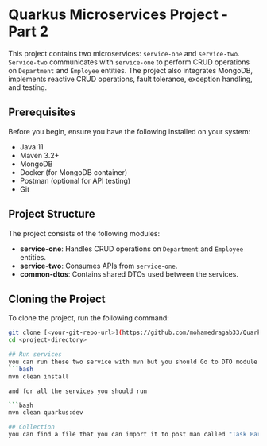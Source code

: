 # Quarkus Microservices Project - Part 2

This project contains two microservices: `service-one` and `service-two`. `Service-two` communicates with `service-one` to perform CRUD operations on `Department` and `Employee` entities. The project also integrates MongoDB, implements reactive CRUD operations, fault tolerance, exception handling, and testing.

## Prerequisites

Before you begin, ensure you have the following installed on your system:

- Java 11
- Maven 3.2+
- MongoDB
- Docker (for MongoDB container)
- Postman (optional for API testing)
- Git

## Project Structure

The project consists of the following modules:
- **service-one**: Handles CRUD operations on `Department` and `Employee` entities.
- **service-two**: Consumes APIs from `service-one`.
- **common-dtos**: Contains shared DTOs used between the services.

## Cloning the Project

To clone the project, run the following command:

```bash
git clone [<your-git-repo-url>](https://github.com/mohamedragab33/Quarkus-With-MicroService.git)
cd <project-directory>

## Run services
you can run these two service with mvn but you should Go to DTO module and type 
```bash
mvn clean install 

and for all the services you should run

```bash
mvn clean quarkus:dev

## Collection
you can find a file that you can import it to post man called "Task Part 2.postman_collection.json"

